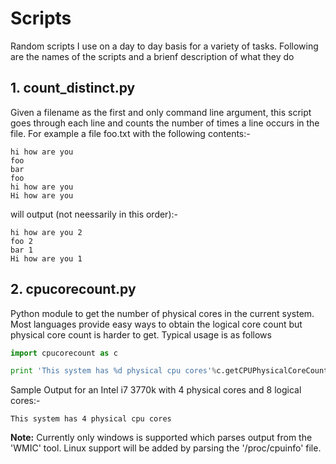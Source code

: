 # Scripts
Random scripts I use on a day to day basis for a variety of tasks. Following are the names of the scripts
and a brienf description of what they do

## 1. count_distinct.py
Given a filename as the first and only command line argument, this script goes through each line and counts
the number of times a line occurs in the file. For example a file foo.txt with the following contents:-
```
hi how are you
foo
bar
foo
hi how are you
Hi how are you
```
will output (not neessarily in this order):-
```
hi how are you 2
foo 2
bar 1
Hi how are you 1
```

## 2. cpucorecount.py
Python module to get the number of physical cores in the current system. Most languages provide easy ways to
obtain the logical core count but physical core count is harder to get. Typical usage is as follows
```python
import cpucorecount as c

print 'This system has %d physical cpu cores'%c.getCPUPhysicalCoreCount()
```
Sample Output for an Intel i7 3770k with 4 physical cores and 8 logical cores:-
```
This system has 4 physical cpu cores
```
**Note:** Currently only windows is supported which parses output from the 'WMIC' tool. Linux support will be added by
parsing the '/proc/cpuinfo' file.
